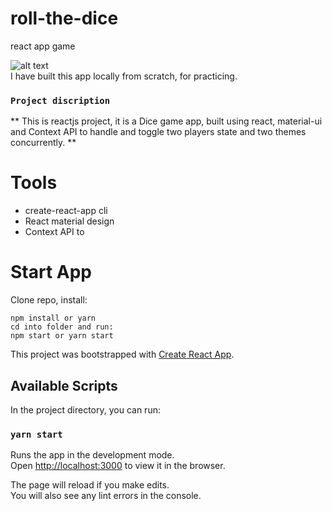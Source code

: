 # roll-the-dice

react app game
<!--- ![alt text](https://amo2019.github.io/media-sample-files/dice-react-app/dice.png?raw=true)<br/> --->
![alt text](https://amo2019.github.io/media-sample-files/dice-react-app/dice4.png?raw=true)<br/>
I have built this app locally from scratch, for practicing.

### `Project discription`

** This is reactjs project, it is a Dice game app, built using react, material-ui and Context API to handle and toggle two players state and two themes concurrently. **

# Tools

- create-react-app cli
- React material design
- Context API to

# Start App

Clone repo, install:
```git
npm install or yarn
cd into folder and run:
npm start or yarn start
```

This project was bootstrapped with [Create React App](https://github.com/facebook/create-react-app).

## Available Scripts

In the project directory, you can run:

### `yarn start`

Runs the app in the development mode.\
Open [http://localhost:3000](http://localhost:3000) to view it in the browser.

The page will reload if you make edits.\
You will also see any lint errors in the console.
